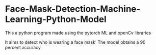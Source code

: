 # Face-Mask-Detection-Machine-Learning-Python-Model


This a python program made using the pytorch ML and openCv libraries

It aims to detect who is wearing a face mask'
The model obtains a 90 percent accuracy
